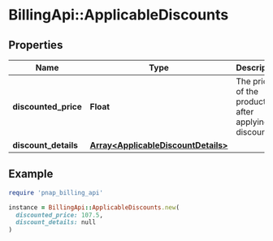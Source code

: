 # BillingApi::ApplicableDiscounts

## Properties

| Name | Type | Description | Notes |
| ---- | ---- | ----------- | ----- |
| **discounted_price** | **Float** | The price of the product after applying a discount. | [optional] |
| **discount_details** | [**Array&lt;ApplicableDiscountDetails&gt;**](ApplicableDiscountDetails.md) |  | [optional] |

## Example

```ruby
require 'pnap_billing_api'

instance = BillingApi::ApplicableDiscounts.new(
  discounted_price: 107.5,
  discount_details: null
)
```

